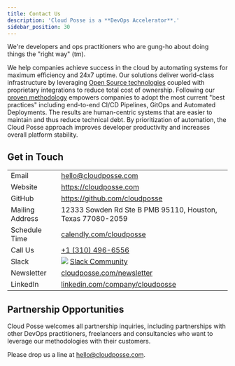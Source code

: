 ```yaml
---
title: Contact Us
description: 'Cloud Posse is a **DevOps Accelerator**.'
sidebar_position: 30
---
```


We're developers and ops practitioners who are gung-ho about doing things the "right way" (tm).

We help companies achieve success in the cloud by automating systems for maximum efficiency and 24x7 uptime. Our solutions deliver world-class infrastructure by leveraging [Open Source technologies](/reference/tools.mdx) coupled with proprietary integrations to reduce total cost of ownership. Following our [proven methodology](/intro.md) empowers companies to adopt the most current "best practices" including end-to-end CI/CD Pipelines, GitOps and Automated Deployments. The results are human-centric systems that are easier to maintain and thus reduce technical debt. By prioritization of automation, the Cloud Posse approach improves developer productivity and increases overall platform stability.

## Get in Touch

|                 |                                                                                             |
|:----------------|:--------------------------------------------------------------------------------------------|
| Email           | [hello@cloudposse.com](mailto:hello@cloudposse.com)                                         |
| Website         | <https://cloudposse.com>                                                                    |
| GitHub          | <https://github.com/cloudposse>                                                             |
| Mailing Address | 12333 Sowden Rd Ste B PMB 95110, Houston, Texas 77080-2059                                  |
| Schedule Time   | [calendly.com/cloudposse](https://calendly.com/cloudposse)                                  |
| Call Us         | [+1 (310) 496-6556](tel:+13104966556)                                                       |
| Slack           | ![](https://slack.cloudposse.com/badge.svg) [Slack Community](https://slack.cloudposse.com) |
| Newsletter      | [cloudposse.com/newsletter](https://cloudposse.com/newsletter)                              |
| LinkedIn        | [linkedin.com/company/cloudposse](https://www.linkedin.com/company/cloudposse/)             |

## Partnership Opportunities

Cloud Posse welcomes all partnership inquiries, including partnerships with other DevOps practitioners, freelancers and consultancies who want to leverage our methodologies with their customers.

Please drop us a line at [hello@cloudposse.com](mailto:hello@cloudposse.com).
